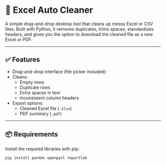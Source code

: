 # 🧼 Excel Auto Cleaner

A simple drag-and-drop desktop tool that cleans up messy Excel or CSV files. Built with Python, it removes duplicates, trims spaces, standardizes headers, and gives you the option to download the cleaned file as a new Excel or PDF.

---

## ✅ Features

- Drag-and-drop interface (file picker included)
- Cleans:
  - Empty rows
  - Duplicate rows
  - Extra spaces in text
  - Inconsistent column headers
- Export options:
  - Cleaned Excel file (`.xlsx`)
  - PDF summary (`.pdf`)

---

## 📦 Requirements

Install the required libraries with pip:

```bash
pip install pandas openpyxl reportlab
